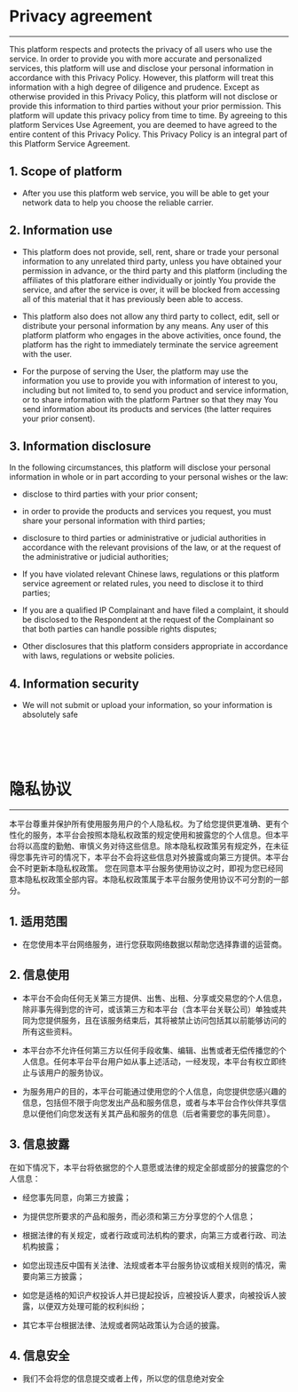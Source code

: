 # Privacy agreement
<hr />

This platform respects and protects the privacy of all users who use the service. In order to provide you with more accurate and personalized services, this platform will use and disclose your personal information in accordance with this Privacy Policy. However, this platform will treat this information with a high degree of diligence and prudence. Except as otherwise provided in this Privacy Policy, this platform will not disclose or provide this information to third parties without your prior permission. This platform will update this privacy policy from time to time. By agreeing to this platform Services Use Agreement, you are deemed to have agreed to the entire content of this Privacy Policy. This Privacy Policy is an integral part of this Platform Service Agreement.

## 1. Scope of platform

- After you use this platform web service, you will be able to get your network data to help you choose the reliable carrier.

## 2. Information use

- This platform does not provide, sell, rent, share or trade your personal information to any unrelated third party, unless you have obtained your permission in advance, or the third party and this platform (including the affiliates of this platforare either individually or jointly You provide the service, and after the service is over, it will be blocked from accessing all of this material that it has previously been able to access.

- This platform also does not allow any third party to collect, edit, sell or distribute your personal information by any means. Any user of this platform platform who engages in the above activities, once found, the platform has the right to immediately terminate the service agreement with the user.

- For the purpose of serving the User, the platform may use the information you use to provide you with information of interest to you, including but not limited to, to send you product and service information, or to share information with the platform Partner so that they may You send information about its products and services (the latter requires your prior consent).


## 3. Information disclosure

In the following circumstances, this platform will disclose your personal information in whole or in part according to your personal wishes or the law:

- disclose to third parties with your prior consent;

- in order to provide the products and services you request, you must share your personal information with third parties;

- disclosure to third parties or administrative or judicial authorities in accordance with the relevant provisions of the law, or at the request of the administrative or judicial authorities;

- If you have violated relevant Chinese laws, regulations or this platform service agreement or related rules, you need to disclose it to third parties;

- If you are a qualified IP Complainant and have filed a complaint, it should be disclosed to the Respondent at the request of the Complainant so that both parties can handle possible rights disputes;

- Other disclosures that this platform considers appropriate in accordance with laws, regulations or website policies.


## 4. Information security

- We will not submit or upload your information, so your information is absolutely safe


<br/>
<br/>
<br/>

# 隐私协议
<hr />

本平台尊重并保护所有使用服务用户的个人隐私权。为了给您提供更准确、更有个性化的服务，本平台会按照本隐私权政策的规定使用和披露您的个人信息。但本平台将以高度的勤勉、审慎义务对待这些信息。除本隐私权政策另有规定外，在未征得您事先许可的情况下，本平台不会将这些信息对外披露或向第三方提供。本平台会不时更新本隐私权政策。 您在同意本平台服务使用协议之时，即视为您已经同意本隐私权政策全部内容。本隐私权政策属于本平台服务使用协议不可分割的一部分。

## 1. 适用范围

- 在您使用本平台网络服务，进行您获取网络数据以帮助您选择靠谱的运营商。


## 2. 信息使用

- 本平台不会向任何无关第三方提供、出售、出租、分享或交易您的个人信息，除非事先得到您的许可，或该第三方和本平台（含本平台关联公司）单独或共同为您提供服务，且在该服务结束后，其将被禁止访问包括其以前能够访问的所有这些资料。

- 本平台亦不允许任何第三方以任何手段收集、编辑、出售或者无偿传播您的个人信息。任何本平台平台用户如从事上述活动，一经发现，本平台有权立即终止与该用户的服务协议。

- 为服务用户的目的，本平台可能通过使用您的个人信息，向您提供您感兴趣的信息，包括但不限于向您发出产品和服务信息，或者与本平台合作伙伴共享信息以便他们向您发送有关其产品和服务的信息（后者需要您的事先同意）。


## 3. 信息披露

在如下情况下，本平台将依据您的个人意愿或法律的规定全部或部分的披露您的个人信息：

- 经您事先同意，向第三方披露；

- 为提供您所要求的产品和服务，而必须和第三方分享您的个人信息；

- 根据法律的有关规定，或者行政或司法机构的要求，向第三方或者行政、司法机构披露；

- 如您出现违反中国有关法律、法规或者本平台服务协议或相关规则的情况，需要向第三方披露；

- 如您是适格的知识产权投诉人并已提起投诉，应被投诉人要求，向被投诉人披露，以便双方处理可能的权利纠纷；

- 其它本平台根据法律、法规或者网站政策认为合适的披露。


## 4. 信息安全

- 我们不会将您的信息提交或者上传，所以您的信息绝对安全
